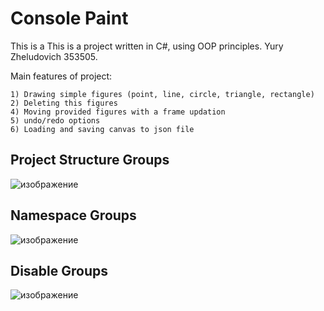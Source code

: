 # Console Paint

This is a This is a project written in C#, using OOP principles.
Yury Zheludovich 353505.

Main features of project:
```
1) Drawing simple figures (point, line, circle, triangle, rectangle)
2) Deleting this figures
4) Moving provided figures with a frame updation
5) undo/redo options
6) Loading and saving canvas to json file 
```

## Project Structure Groups
![изображение](https://github.com/user-attachments/assets/85c5080e-4c2c-437b-b493-574cd844cd92)

## Namespace Groups

![изображение](https://github.com/user-attachments/assets/3d60dc67-1a15-49ea-ab03-579c4967705a)

## Disable Groups

![изображение](https://github.com/user-attachments/assets/f0e89be4-6a73-4ec6-87e7-38f30b5a2b10)
